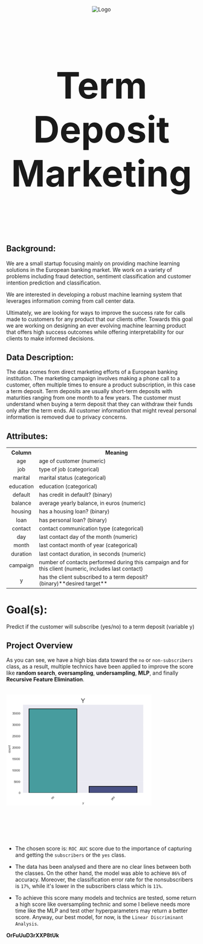 <br><br>



<p style="text-align:center;"><img src="https://i.pinimg.com/originals/cd/6e/96/cd6e965e0a5769560a5c88d471fe0cb1.gif" alt="Logo"></p>

<h1 style = "font-size:10vw; text-align: center;"> Term Deposit Marketing </h1>

<br><br>



## Background:

We are a small startup focusing mainly on providing machine learning solutions in the European banking market. We work on a variety of problems including fraud detection, sentiment classification and customer intention prediction and classification.

We are interested in developing a robust machine learning system that leverages information coming from call center data.

Ultimately, we are looking for ways to improve the success rate for calls made to customers for any product that our clients offer. Towards this goal we are working on designing an ever evolving machine learning product that offers high success outcomes while offering interpretability for our clients to make informed decisions.

## Data Description:

The data comes from direct marketing efforts of a European banking institution. The marketing campaign involves making a phone call to a customer, often multiple times to ensure a product subscription, in this case a term deposit. Term deposits are usually short-term deposits with maturities ranging from one month to a few years. The customer must understand when buying a term deposit that they can withdraw their funds only after the term ends. All customer information that might reveal personal information is removed due to privacy concerns.

## Attributes:
<table >
  <tr>
    <th style = 'text-align: center'>Column</th>
    <th style = 'text-align: center'>Meaning</th>
  </tr>
  <tr>
    <td style = 'text-align: center'>age</td>
    <td style = 'text-align: left'>age of customer (numeric)</td>
  </tr>
  <tr>
    <td style = 'text-align: center'>job</td>
    <td style = 'text-align: left'>type of job (categorical)</td>
  </tr>
  <tr>
    <td style = 'text-align: center'>marital </td>
    <td style = 'text-align: left'>marital status (categorical)</td>
  </tr>
  <tr>
    <td style = 'text-align: center'>education </td>
    <td style = 'text-align: left'>education (categorical)</td>
  </tr>
  <tr>
    <td style = 'text-align: center'>default</td>
    <td style = 'text-align: left'>has credit in default? (binary)</td>
  </tr>
  <tr>
    <td style = 'text-align: center'>balance</td>
    <td style = 'text-align: left'>average yearly balance, in euros (numeric)</td>
  </tr>
    <tr>
        <td style = 'text-align: center'>housing</td>
        <td style = 'text-align: left'>has a housing loan? (binary)</td>
      </tr>
<tr>
        <td style = 'text-align: center'>loan</td>
        <td style = 'text-align: left'>has personal loan? (binary)</td>
      </tr>
<tr>
        <td style = 'text-align: center'>contact</td>
        <td style = 'text-align: left'> contact communication type (categorical)</td>
      </tr>
<tr>
        <td style = 'text-align: center'>day</td>
        <td style = 'text-align: left'>last contact day of the month (numeric)</td>
      </tr>
<tr>
        <td style = 'text-align: center'>month</td>
        <td style = 'text-align: left'> last contact month of year (categorical)</td>
      </tr>
<tr>
        <td style = 'text-align: center'>duration</td>
        <td style = 'text-align: left'>last contact duration, in seconds (numeric)</td>
      </tr>
<tr>
        <td style = 'text-align: center'>campaign</td>
        <td style = 'text-align: left'>number of contacts performed during this campaign and for this client (numeric, includes last contact)
</td>
      </tr>
<tr>
        <td style = 'text-align: center'>y</td>
        <td style = 'text-align: left'>has the client subscribed to a term deposit? (binary)**desired target**</td>
      </tr>
</table>

# Goal(s):

Predict if the customer will subscribe (yes/no) to a term deposit (variable y)


## Project Overview
As you can see, we have a high bias data toward the `no` or `non-subscribers` class, as a result, multiple technics have been applied to improve the score like **random search**, **oversampling**, **undersampling**, **MLP**, and finally **Recursive Feature Elimination**.
<br><br>

[//]: # (<p style="width:500px;height:600px;"><img src="img/img1.png"></p>)
<p style="width:40vw;height:40vw;"><img src="img/img1.png" alt="Logo"></p>

- The chosen score is: `ROC AUC` score due to the importance of capturing and getting the `subscribers` or the `yes` class.

- The data has been analysed and there are no clear lines between both the classes. On the other hand, the model was able to achieve `86%` of accuracy. Moreover, the classification error rate for the nonsubscribers is `17%`, while it's lower in the subscribers class which is `11%`.

- To achieve this score many models and technics are tested, some return a high score like oversampling technic and some I believe needs more time like the MLP and test other hyperparameters may return a better score. Anyway, our best model, for now, is the `Linear Discriminant Analysis`.

**OrFuUuD3rXXP8tUk**
